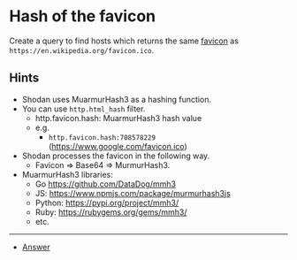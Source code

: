 # Hash of the favicon

Create a query to find hosts which returns the same [favicon](https://en.wikipedia.org/wiki/Favicon) as `https://en.wikipedia.org/favicon.ico`.

## Hints

- Shodan uses MuarmurHash3 as a hashing function.
- You can use `http.html_hash` filter.
  - http.favicon.hash: MuarmurHash3 hash value
  - e.g.
    - `http.favicon.hash:708578229` (https://www.google.com/favicon.ico)
- Shodan processes the favicon in the following way.
  - Favicon => Base64 => MurmurHash3.
- MuarmurHash3 libraries:
  - Go https://github.com/DataDog/mmh3
  - JS: https://www.npmjs.com/package/murmurhash3js
  - Python: https://pypi.org/project/mmh3/
  - Ruby: https://rubygems.org/gems/mmh3/
  - etc.

---

- [Answer](./answer.md)
